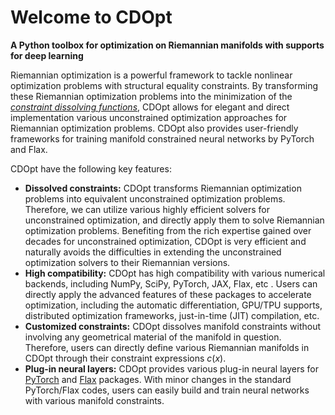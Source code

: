 # Welcome to CDOpt

**A Python toolbox for optimization on Riemannian manifolds with supports for deep learning**



Riemannian optimization is a powerful framework to tackle nonlinear optimization problems with structural equality constraints. By transforming these Riemannian optimization problems into the minimization of the *[constraint dissolving functions](https://arxiv.org/abs/2203.10319)*, CDOpt allows for elegant and direct implementation various unconstrained optimization approaches for Riemannian optimization problems. CDOpt also provides user-friendly frameworks for training manifold constrained neural networks by PyTorch and Flax.



CDOpt have the following key features: 

* **Dissolved constraints:** CDOpt transforms Riemannian optimization problems into equivalent unconstrained optimization problems. Therefore, we can utilize various highly efficient solvers for unconstrained optimization, and directly apply them to solve Riemannian optimization problems. Benefiting from the rich expertise gained over decades for unconstrained optimization, CDOpt is very efficient and naturally avoids the difficulties in extending the unconstrained optimization solvers to their Riemannian versions.
* **High compatibility:** CDOpt has high compatibility with various numerical backends, including NumPy, SciPy, PyTorch, JAX, Flax, etc . Users can directly apply the advanced features of these packages to accelerate optimization, including the automatic differentiation, GPU/TPU supports, distributed optimization frameworks, just-in-time (JIT) compilation, etc.
* **Customized constraints:** CDOpt dissolves manifold constraints without involving any geometrical material of the manifold in question. Therefore, users can directly define various Riemannian manifolds in CDOpt through their constraint expressions $c(x)$.
* **Plug-in neural layers:** CDOpt provides various plug-in neural layers for [PyTorch](https://pytorch.org/) and [Flax](https://flax.readthedocs.io/) packages. With minor changes in the standard PyTorch/Flax codes, users can easily build and train neural networks with various manifold constraints. 



```{tableofcontents}
```
